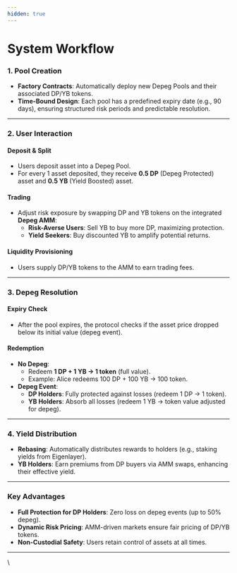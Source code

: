 ```yaml
---
hidden: true
---
```


# System Workflow

### 1. **Pool Creation**

* **Factory Contracts**: Automatically deploy new Depeg Pools and their associated DP/YB tokens.
* **Time-Bound Design**: Each pool has a predefined expiry date (e.g., 90 days), ensuring structured risk periods and predictable resolution.

***

### 2. **User Interaction**

#### **Deposit & Split**

* Users deposit asset into a Depeg Pool.
* For every 1 asset deposited, they receive **0.5 DP** (Depeg Protected) asset and **0.5 YB** (Yield Boosted) asset.

#### **Trading**

* Adjust risk exposure by swapping DP and YB tokens on the integrated **Depeg AMM**:
  * **Risk-Averse Users**: Sell YB to buy more DP, maximizing protection.
  * **Yield Seekers**: Buy discounted YB to amplify potential returns.

#### **Liquidity Provisioning**

* Users supply DP/YB tokens to the AMM to earn trading fees.

***

### 3. **Depeg Resolution**

#### **Expiry Check**

* After the pool expires, the protocol checks if the asset price dropped below its initial value (depeg event).

#### **Redemption**

* **No Depeg**:
  * Redeem **1 DP + 1 YB → 1 token** (full value).
  * Example: Alice redeems 100 DP + 100 YB → 100 token.
* **Depeg Event**:
  * **DP Holders**: Fully protected against losses (redeem 1 DP → 1 token).
  * **YB Holders**: Absorb all losses (redeem 1 YB → token value adjusted for depeg).

***

### 4. **Yield Distribution**

* **Rebasing**: Automatically distributes rewards to holders (e.g., staking yields from Eigenlayer).
* **YB Holders**: Earn premiums from DP buyers via AMM swaps, enhancing their effective yield.

***

### **Key Advantages**

* **Full Protection for DP Holders**: Zero loss on depeg events (up to 50% depeg).
* **Dynamic Risk Pricing**: AMM-driven markets ensure fair pricing of DP/YB tokens.
* **Non-Custodial Safety**: Users retain control of assets at all times.

***

\\
